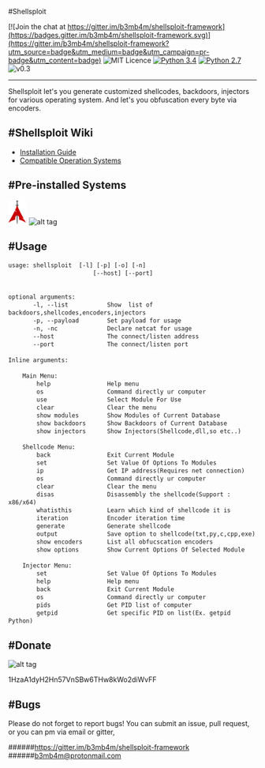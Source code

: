 #Shellsploit 

[![Join the chat at https://gitter.im/b3mb4m/shellsploit-framework](https://badges.gitter.im/b3mb4m/shellsploit-framework.svg)](https://gitter.im/b3mb4m/shellsploit-framework?utm_source=badge&utm_medium=badge&utm_campaign=pr-badge&utm_content=badge)
![MIT Licence](https://img.shields.io/badge/Licence-MIT_Licence-red.svg?style=plastic)
[![Python 3.4](https://img.shields.io/badge/Python-3.4-yellow.svg?style=plastic)](https://www.python.org/)
[![Python 2.7](https://img.shields.io/badge/Python-2.7-yellow.svg?style=plastic)](https://www.python.org/)
![v0.3](https://img.shields.io/badge/Release-v0.3-orange.svg?style=plastic)

-------------

Shellsploit let's you generate customized shellcodes, backdoors, injectors for various operating system.
And let's you obfuscation every byte via encoders.


#Shellsploit Wiki 
-------------------
* [Installation Guide](https://github.com/b3mb4m/shellsploit-framework/wiki/Installation-Guide)
* [Compatible Operation Systems](https://github.com/b3mb4m/shellsploit-framework/wiki/Compatible-Operation-Systems)


#Pre-installed Systems
-----------------------
![alt tag](https://github.com/BlackArch/blackarch-artwork/blob/master/logo/logo-38-49.png?raw=true "blackarch.org")
![alt tag](https://avatars2.githubusercontent.com/u/13773009?v=3&s=40 "archstrike.org")





#Usage
-----

    usage: shellsploit  [-l] [-p] [-o] [-n]
    						[--host] [--port]


    optional arguments:
	  	   -l, --list 			Show  list of backdoors,shellcodes,encoders,injectors
	  	   -p, --payload 		Set payload for usage
	  	   -n, -nc 				Declare netcat for usage
	  	   --host				The connect/listen address
	  	   --port				The connect/listen port	

  	Inline arguments:

  		Main Menu:
			help           		Help menu
			os					Command directly ur computer
			use 				Select Module For Use
			clear				Clear the menu
			show modules    	Show Modules of Current Database
			show backdoors    	Show Backdoors of Current Database
			show injectors		Show Injectors(Shellcode,dll,so etc..)

		Shellcode Menu:
			back				Exit Current Module
			set 				Set Value Of Options To Modules
			ip					Get IP address(Requires net connection)
			os					Command directly ur computer
			clear				Clear the menu
			disas				Disassembly the shellcode(Support : x86/x64)
			whatisthis      	Learn which kind of shellcode it is
			iteration			Encoder iteration time
			generate 			Generate shellcode 
			output 				Save option to shellcode(txt,py,c,cpp,exe)
			show encoders		List all obfucscation encoders
			show options		Show Current Options Of Selected Module

		Injector Menu:
			set 				Set Value Of Options To Modules
			help 				Help menu
			back				Exit Current Module
			os  				Command directly ur computer
			pids				Get PID list of computer
			getpid				Get specific PID on list(Ex. getpid Python)

#Donate 
--------

![alt tag](http://i.hizliresim.com/QQ85a3.png)


1HzaA1dyH2Hn57VnSBw6THw8kWo2diWvFF





#Bugs
------

Please do not forget to report bugs! You can submit an issue, pull request, or you can pm via email or gitter,


######https://gitter.im/b3mb4m/shellsploit-framework
######b3mb4m@protonmail.com

